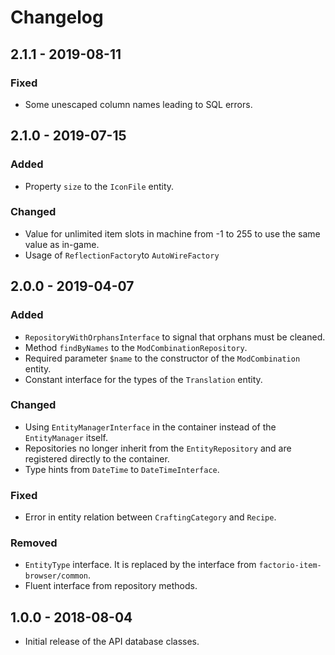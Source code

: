 # Changelog

## 2.1.1 - 2019-08-11

### Fixed

- Some unescaped column names leading to SQL errors.

## 2.1.0 - 2019-07-15

### Added

- Property `size` to the `IconFile` entity. 

### Changed

- Value for unlimited item slots in machine from -1 to 255 to use the same value as in-game.
- Usage of `ReflectionFactory`to `AutoWireFactory`

## 2.0.0 - 2019-04-07

### Added

- `RepositoryWithOrphansInterface` to signal that orphans must be cleaned.
- Method `findByNames` to the `ModCombinationRepository`.
- Required parameter `$name` to the constructor of the `ModCombination` entity.
- Constant interface for the types of the `Translation` entity. 

### Changed

- Using `EntityManagerInterface` in the container instead of the `EntityManager` itself.
- Repositories no longer inherit from the `EntityRepository` and are registered directly to the container.
- Type hints from `DateTime` to `DateTimeInterface`.

### Fixed

- Error in entity relation between `CraftingCategory` and `Recipe`.

### Removed

- `EntityType` interface. It is replaced by the interface from `factorio-item-browser/common`.
- Fluent interface from repository methods.

## 1.0.0 - 2018-08-04

- Initial release of the API database classes.

